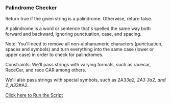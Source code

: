 ### Palindrome Checker

Return true if the given string is a palindrome. Otherwise, return false.

A palindrome is a word or sentence that's spelled the same way both forward and backward, ignoring punctuation, case, and spacing.

Note: You'll need to remove all non-alphanumeric characters (punctuation, spaces and symbols) and turn everything into the same case (lower or upper case) in order to check for palindromes.

Constraints:
We'll pass strings with varying formats, such as racecar, RaceCar, and race CAR among others.

We'll also pass strings with special symbols, such as 2A3*3a2, 2A3 3a2, and 2_A3*3#A2.

[Click here to Run the Script][1]

[1]: https://htmlpreview.github.io/?https://github.com/Krasipeace/JavaScript-Algorithms-and-Data-Structures---freecodecamp.org/blob/main/Projects/Palindrome%20Checker/index.html